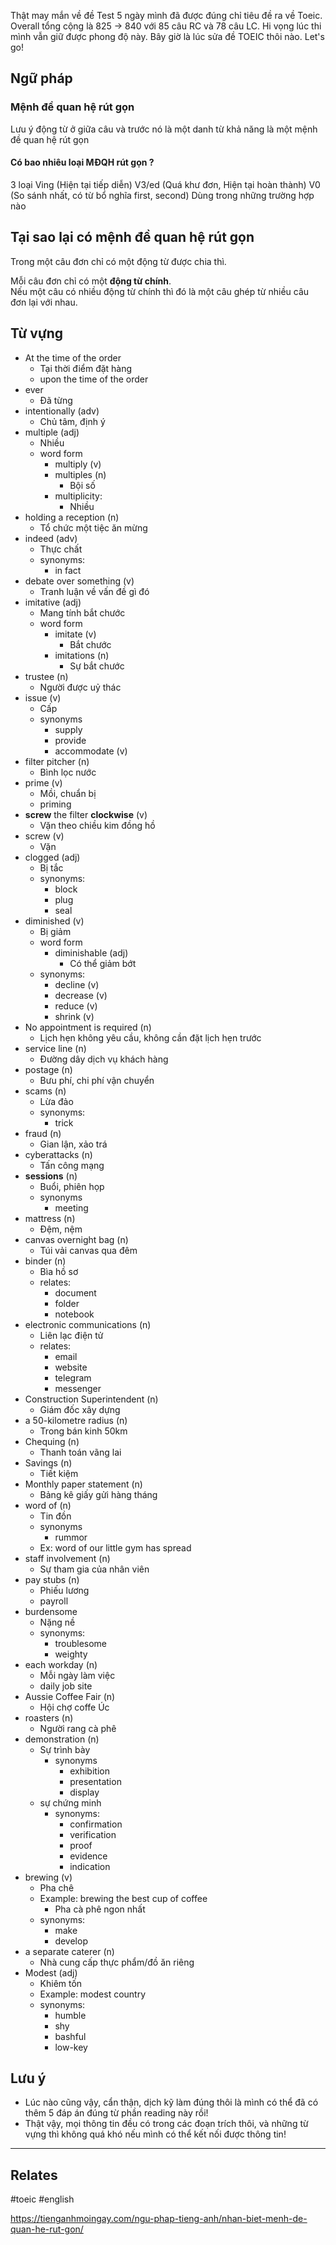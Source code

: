
Thật may mắn về đề Test 5 ngày mình đã được đúng chỉ tiêu đề ra về Toeic. Overall tổng cộng là 825 -> 840 với 85 câu RC và 78 câu LC. Hi vọng lúc thi mình vẫn giữ được phong độ này. Bây giờ là lúc sửa đề TOEIC thôi nào. Let's go!
## Ngữ pháp

### Mệnh đề quan hệ rút gọn
Lưu ý động từ ở giữa câu và trước nó là một danh từ khả năng là một mệnh đề quan hệ rút gọn
#### Có bao nhiêu loại MĐQH rút gọn ?
3 loại
Ving (Hiện tại tiếp diễn)
V3/ed (Quá khư đơn, Hiện tại hoàn thành)
V0 (So sánh nhất, có từ bổ nghĩa first, second)
Dùng trong những trường hợp nào
## Tại sao lại có mệnh đề quan hệ rút gọn
Trong một câu đơn chỉ có một động từ được chia thì.

Mỗi câu đơn chỉ có một **động từ chính**.  
Nếu một câu có nhiều động từ chính thì đó là một câu ghép từ nhiều câu đơn lại với nhau.


## Từ vựng

- At the time of the order 
	- Tại thời điểm đặt hàng
	- upon the time of the order
- ever
	- Đã từng
- intentionally (adv)
	- Chủ tâm, định ý
- multiple (adj)
	- Nhiều
	- word form
		- multiply (v)
		- multiples (n)
			- Bội số
		- multiplicity:
			- Nhiều
- holding a reception (n)
	- Tổ chức một tiệc ăn mừng
- indeed (adv)
	- Thực chất
	- synonyms:
		- in fact
- debate over something (v)
	- Tranh luận về vấn đề gì đó
- imitative (adj)
	- Mang tính bắt chước
	- word form
		- imitate (v)
			- Bắt chước
		- imitations (n)
			- Sự bắt chước
- trustee (n)
	- Người được uỷ thác
- issue (v)
	- Cấp
	- synonyms
		- supply
		- provide
		- accommodate (v)
- filter pitcher (n)
	- Bình lọc nước
- prime (v)
	- Mồi, chuẩn bị
	- priming
- **screw** the filter **clockwise** (v)
	- Vặn theo chiều kim đồng hồ
- screw (v)
	- Vặn
- clogged (adj)
	- Bị tắc
	- synonyms:
		- block
		- plug
		- seal
- diminished (v)
	- Bị giảm
	- word form
		- diminishable (adj)
			- Có thể giảm bớt
	- synonyms:
		- decline (v)
		- decrease (v)
		- reduce (v)
		- shrink (v)
- No appointment is required (n)
	- Lịch hẹn không yêu cầu, không cần đặt lịch hẹn trước
- service line (n)
	- Đường dây dịch vụ khách hàng
- postage (n)
	- Bưu phí, chi phí vận chuyển
- scams (n)
	- Lừa đảo
	- synonyms:
		- trick
- fraud (n)
	- Gian lận, xảo trá
- cyberattacks (n)
	- Tấn công mạng
- **sessions** (n)
	- Buổi, phiên họp
	- synonyms
		- meeting
- mattress (n)
	- Đệm, nệm
- canvas overnight bag  (n)
	- Túi vải canvas qua đêm
- binder (n)
	- Bìa hồ sơ
	- relates:
		- document
		- folder
		- notebook
- electronic communications (n)
	- Liên lạc điện tử
	- relates:
		- email
		- website
		- telegram
		- messenger
- Construction Superintendent (n)
	- Giám đốc xây dựng
- a 50-kilometre radius (n)
	- Trong bán kinh 50km
- Chequing (n)
	- Thanh toán vãng lai
- Savings (n)
	- Tiết kiệm
- Monthly paper statement (n)
	- Bảng kê giấy gửi hàng tháng
- word of (n)
	- Tin đồn
	- synonyms
		- rummor
	- Ex: word of our little gym has spread
- staff involvement (n)
	- Sự tham gia của nhân viên
- pay stubs (n)
	- Phiếu lương
	- payroll
- burdensome
	- Nặng nề
	- synonyms:
		- troublesome
		- weighty
- each workday (n)
	- Mỗi ngày làm việc
	- daily job site
- Aussie Coffee Fair (n)
	- Hội chợ coffe Úc
- roasters (n)
	- Người rang cà phê
- demonstration (n)
	- Sự trình bày
		- synonyms
			- exhibition
			- presentation
			- display
	- sự chứng minh
		- synonyms:
			- confirmation
			- verification
			- proof
			- evidence
			- indication
- brewing (v)
	- Pha chê
	- Example: brewing the best cup of coffee
		- Pha cà phê ngon nhất
	- synonyms:
		- make
		- develop
-  a separate caterer (n)
	- Nhà cung cấp thực phẩm/đồ ăn riêng
- Modest (adj)
	- Khiêm tốn
	- Example: modest country
	- synonyms:
		- humble
		- shy
		- bashful
		- low-key

## Lưu ý
- Lúc nào cũng vậy, cẩn thận, dịch kỹ làm đúng thôi là mình có thể đã có thêm 5 đáp án đúng từ phần reading này rồi!
- Thật vậy, mọi thông tin đều có trong các đoạn trích thôi, và những từ vựng thì không quá khó nếu mình có thể kết nối được thông tin!


---
## Relates

#toeic #english 

https://tienganhmoingay.com/ngu-phap-tieng-anh/nhan-biet-menh-de-quan-he-rut-gon/